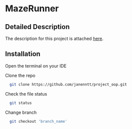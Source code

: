 # MazeRunner
## Detailed Description
The description for this project is attached [here](https://docs.google.com/document/d/1S5YgC9B_ilcQHbAyMuf3JVRaWjPGV_q-Dr_rK6u5cf8/edit?usp=sharing).
## Installation
Open the terminal on your IDE

Clone the repo
```bash
  git clone https://github.com/janenntt/project_oop.git
```
Check the file status
```bash
  git status
```
Change branch
```bash
  git checkout 'branch_name'
```
